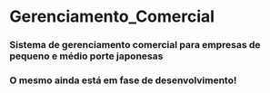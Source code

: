 # Gerenciamento_Comercial

###  Sistema de gerenciamento comercial para empresas de pequeno e médio porte japonesas
###  O mesmo ainda está em fase de desenvolvimento!
